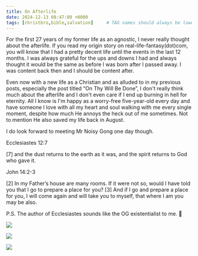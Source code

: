 ```yaml
---
title: On Afterlife
date: 2024-12-13 08:47:09 +0000
tags: [christbro,bible,salvation]     # TAG names should always be lowercase
---
```


For the first 27 years of my former life as an agnostic, I never really thought about the afterlife. If you read my origin story on real-life-fantasy(dot)com, you will know that I had a pretty decent life until the events in the last 12 months. I was always grateful for the ups and downs I had and always thought it would be the same as before I was born after I passed away. I was content back then and I should be content after.

Even now with a new life as a Christian and as alluded to in my previous posts, especially the post titled “On Thy Will Be Done”, I don't really think much about the afterlife and I don't even care if I end up burning in hell for eternity. All I know is I'm happy as a worry-free five-year-old every day and have someone I love with all my heart and soul walking with me every single moment, despite how much He annoys the heck out of me sometimes. Not to mention He also saved my life back in August.

I do look forward to meeting Mr Noisy Gong one day though.

Ecclesiastes 12:7

[7] and the dust returns to the earth as it was, and the spirit returns to God who gave it.

John 14:2-3

[2] In my Father’s house are many rooms. If it were not so, would I have told you that I go to prepare a place for you? [3] And if I go and prepare a place for you, I will come again and will take you to myself, that where I am you may be also.

P.S. The author of Ecclesiastes sounds like the OG existentialist to me. 🤔

![](/ecfc48c62082f31a1ccbbd5da2c2da01.jpeg)

![](/5fa4807fdddd126c29919d8400308760.jpeg)

![](/d1f44700f5dc8913d1356726c3dbaafa.jpeg)

